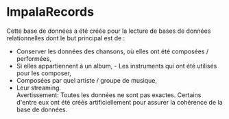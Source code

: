 # ImpalaRecords
Cette base de données a été créée pour la lecture de bases de données relationnelles dont le but principal est de : 
- Conserver les données des chansons, où elles ont été composées / performées,  
- Si elles appartiennent à un album,  - Les instruments qui ont été utilisés pour les composer, 
- Composées par quel artiste / groupe de musique, 
- Leur streaming.  
Avertissement: 
 Toutes les données ne sont pas exactes. Certains d'entre eux ont été créés artificiellement pour assurer la cohérence de la base de données.
